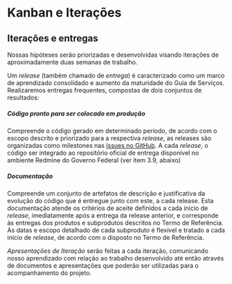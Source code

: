 # Kanban e Iterações

## Iterações e entregas

Nossas hipóteses serão priorizadas e desenvolvidas visando iterações de aproximadamente duas semanas de trabalho. 

Um _release_ (também chamado de _entrega_) é caracterizado como um marco de aprendizado consolidado e aumento da maturidade do Guia de Serviços. Realizaremos entregas frequentes, compostas de dois conjuntos de resultados:

##### Código pronto para ser colocado em produção

Compreende o código gerado em determinado período, de acordo com o escopo descrito e priorizado para a respectiva _release_, as releases são organizadas como milestones nas [Issues no GitHub](https://github.com/servicosgovbr/guia-de-servicos/issues). A cada _release_, o código ser integrado ao repositório oficial de entrega disponível no ambiente Redmine do Governo Federal (ver item 3.9, abaixo)
    
##### Documentação

Compreende um conjunto de artefatos de descrição e justificativa da evolução do código que é entregue junto com este, a cada release. Esta documentação atende os critérios de aceite definidos a cada início de _release_, imediatamente após a entrega da release anterior, e corresponde às entregas dos produtos e subprodutos descritos no Termo de Referência. As datas e escopo detalhado de cada subproduto é flexível e tratado a cada início de _release_, de acordo com o disposto no Termo de Referência.

_Apresentações de Iteração_ serão feitas a cada iteração, comunicando nosso aprendizado com relação ao trabalho desenvolvido até então através de documentos e apresentações que poderão ser utilizadas para o acompanhamento do projeto.
